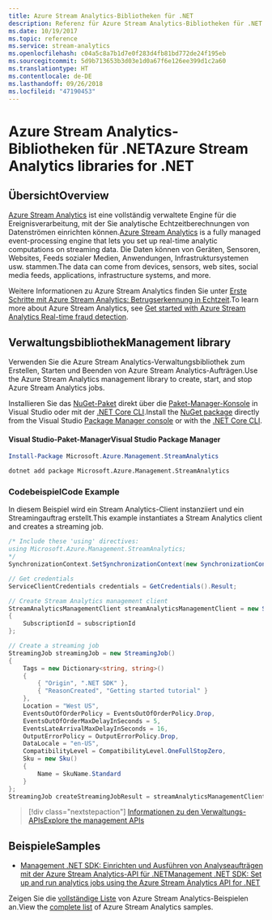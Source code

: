 ```yaml
---
title: Azure Stream Analytics-Bibliotheken für .NET
description: Referenz für Azure Stream Analytics-Bibliotheken für .NET
ms.date: 10/19/2017
ms.topic: reference
ms.service: stream-analytics
ms.openlocfilehash: c04a5c8a7b1d7e0f283d4fb81bd772de24f195eb
ms.sourcegitcommit: 5d9b713653b3d03e1d0a67f6e126ee399d1c2a60
ms.translationtype: HT
ms.contentlocale: de-DE
ms.lasthandoff: 09/26/2018
ms.locfileid: "47190453"
---
```

# <a name="azure-stream-analytics-libraries-for-net"></a><span data-ttu-id="6c869-103">Azure Stream Analytics-Bibliotheken für .NET</span><span class="sxs-lookup"><span data-stu-id="6c869-103">Azure Stream Analytics libraries for .NET</span></span>

## <a name="overview"></a><span data-ttu-id="6c869-104">Übersicht</span><span class="sxs-lookup"><span data-stu-id="6c869-104">Overview</span></span>

<span data-ttu-id="6c869-105">[Azure Stream Analytics](/azure/stream-analytics/stream-analytics-introduction) ist eine vollständig verwaltete Engine für die Ereignisverarbeitung, mit der Sie analytische Echtzeitberechnungen von Datenströmen einrichten können.</span><span class="sxs-lookup"><span data-stu-id="6c869-105">[Azure Stream Analytics](/azure/stream-analytics/stream-analytics-introduction) is a fully managed event-processing engine that lets you set up real-time analytic computations on streaming data.</span></span> <span data-ttu-id="6c869-106">Die Daten können von Geräten, Sensoren, Websites, Feeds sozialer Medien, Anwendungen, Infrastruktursystemen usw. stammen.</span><span class="sxs-lookup"><span data-stu-id="6c869-106">The data can come from devices, sensors, web sites, social media feeds, applications, infrastructure systems, and more.</span></span> 

<span data-ttu-id="6c869-107">Weitere Informationen zu Azure Stream Analytics finden Sie unter [Erste Schritte mit Azure Stream Analytics: Betrugserkennung in Echtzeit](/azure/stream-analytics/stream-analytics-real-time-fraud-detection).</span><span class="sxs-lookup"><span data-stu-id="6c869-107">To learn more about Azure Stream Analytics, see [Get started with Azure Stream Analytics Real-time fraud detection](/azure/stream-analytics/stream-analytics-real-time-fraud-detection).</span></span>


## <a name="management-library"></a><span data-ttu-id="6c869-108">Verwaltungsbibliothek</span><span class="sxs-lookup"><span data-stu-id="6c869-108">Management library</span></span>

<span data-ttu-id="6c869-109">Verwenden Sie die Azure Stream Analytics-Verwaltungsbibliothek zum Erstellen, Starten und Beenden von Azure Stream Analytics-Aufträgen.</span><span class="sxs-lookup"><span data-stu-id="6c869-109">Use the Azure Stream Analytics management library to create, start, and stop Azure Stream Analytics jobs.</span></span>

<span data-ttu-id="6c869-110">Installieren Sie das [NuGet-Paket](https://www.nuget.org/packages/Microsoft.Azure.Management.StreamAnalytics) direkt über die [Paket-Manager-Konsole][PackageManager] in Visual Studio oder mit der [.NET Core CLI][DotNetCLI].</span><span class="sxs-lookup"><span data-stu-id="6c869-110">Install the [NuGet package](https://www.nuget.org/packages/Microsoft.Azure.Management.StreamAnalytics) directly from the Visual Studio [Package Manager console][PackageManager] or with the [.NET Core CLI][DotNetCLI].</span></span>

#### <a name="visual-studio-package-manager"></a><span data-ttu-id="6c869-111">Visual Studio-Paket-Manager</span><span class="sxs-lookup"><span data-stu-id="6c869-111">Visual Studio Package Manager</span></span>

```powershell
Install-Package Microsoft.Azure.Management.StreamAnalytics
```

```bash
dotnet add package Microsoft.Azure.Management.StreamAnalytics
```

### <a name="code-example"></a><span data-ttu-id="6c869-112">Codebeispiel</span><span class="sxs-lookup"><span data-stu-id="6c869-112">Code Example</span></span>

<span data-ttu-id="6c869-113">In diesem Beispiel wird ein Stream Analytics-Client instanziiert und ein Streamingauftrag erstellt.</span><span class="sxs-lookup"><span data-stu-id="6c869-113">This example instantiates a Stream Analytics client and creates a streaming job.</span></span>

```csharp
/* Include these 'using' directives:
using Microsoft.Azure.Management.StreamAnalytics;
*/
SynchronizationContext.SetSynchronizationContext(new SynchronizationContext());

// Get credentials
ServiceClientCredentials credentials = GetCredentials().Result;

// Create Stream Analytics management client
StreamAnalyticsManagementClient streamAnalyticsManagementClient = new StreamAnalyticsManagementClient(credentials)
{
    SubscriptionId = subscriptionId
};

// Create a streaming job
StreamingJob streamingJob = new StreamingJob()
{
    Tags = new Dictionary<string, string>()
    {
        { "Origin", ".NET SDK" },
        { "ReasonCreated", "Getting started tutorial" }
    },
    Location = "West US",
    EventsOutOfOrderPolicy = EventsOutOfOrderPolicy.Drop,
    EventsOutOfOrderMaxDelayInSeconds = 5,
    EventsLateArrivalMaxDelayInSeconds = 16,
    OutputErrorPolicy = OutputErrorPolicy.Drop,
    DataLocale = "en-US",
    CompatibilityLevel = CompatibilityLevel.OneFullStopZero,
    Sku = new Sku()
    {
        Name = SkuName.Standard
    }
};
StreamingJob createStreamingJobResult = streamAnalyticsManagementClient.StreamingJobs.CreateOrReplace(streamingJob, resourceGroupName, streamingJobName);
```

> [!div class="nextstepaction"]
> [<span data-ttu-id="6c869-114">Informationen zu den Verwaltungs-APIs</span><span class="sxs-lookup"><span data-stu-id="6c869-114">Explore the management APIs</span></span>](/dotnet/api/overview/azure/streamanalytics/management)


## <a name="samples"></a><span data-ttu-id="6c869-115">Beispiele</span><span class="sxs-lookup"><span data-stu-id="6c869-115">Samples</span></span>

- [<span data-ttu-id="6c869-116">Management .NET SDK: Einrichten und Ausführen von Analyseaufträgen mit der Azure Stream Analytics-API für .NET</span><span class="sxs-lookup"><span data-stu-id="6c869-116">Management .NET SDK: Set up and run analytics jobs using the Azure Stream Analytics API for .NET</span></span>](/azure/stream-analytics/stream-analytics-dotnet-management-sdk)

<span data-ttu-id="6c869-117">Zeigen Sie die [vollständige Liste](https://azure.microsoft.com/resources/samples/?platform=dotnet&service=stream-analytics) von Azure Stream Analytics-Beispielen an.</span><span class="sxs-lookup"><span data-stu-id="6c869-117">View the [complete list](https://azure.microsoft.com/resources/samples/?platform=dotnet&service=stream-analytics) of Azure Stream Analytics samples.</span></span>

[PackageManager]: https://docs.microsoft.com/nuget/tools/package-manager-console
[DotNetCLI]: https://docs.microsoft.com/dotnet/core/tools/dotnet-add-package
